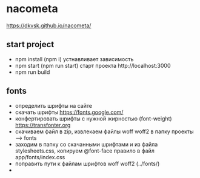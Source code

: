 # nacometa
https://dkvsk.github.io/nacometa/

## start project 
- npm install (npm i) устнавливает зависимость 
- npm start (npm run start) старт проекта  http://localhost:3000
- npm run build 

## fonts 
- определить шрифты на сайте
- скачать шрифты https://fonts.google.com/
- конфертировать шрифты с нужной жирностью (font-weight) https://transfonter.org
- скачиваем файл в zip, извлекаем файлы woff woff2 в папку проекты --> fonts
- заходим в  папку со скачанными шрифтами и из файла stylesheets.css, копируем @font-face правило в файл app/fonts/index.css 
- поправить пути к файлам шрифтов woff woff2 (../fonts/)
- 
